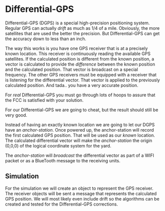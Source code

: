 # Differential-GPS #

Differential-GPS (DGPS) is a special high-precision positioning system. Regular GPS can actually *drift* as much as 1/4 of a mile.  Obviously, the more satellites that are used the better the precision. But Differential-GPS can get the accuracy down to less than an inch.

The way this works is you have one GPS receiver that is at a precisely known location. This receiver is continuously reading the available GPS satellites. If the calculated position is different from the known position, a vector is calculated to provide the *difference* between the known position and the calculated position. That vector is broadcast on a special frequency. The other GPS receivers must be equipped with a receiver that is listening for the differential vector. That vector is applied to the previously calculated position.  And tada.. you have a very accurate position.

For *real* Differential-GPS you must go through lots of hoops to assure that the FCC is satisfied with your solution.

For our Differential-GPS we are going to cheat, but the result should still be very good.

Instead of having an exactly known location we are going to let our DGPS have an *anchor-station*. Once powered up, the anchor-station will record the first calculated GPS position. That will be used as our *known* location.  The calculated differential vector will make the *anchor-station* the origin (0,0,0) of the logical coordinate system for the yard.

The *anchor-station* will *broadcast* the differential vector as part of a WIFI packet or as a BlueTooth message to the receiving units.

## Simulation ##

For the simulation we will create an object to represent the GPS receiver. The receiver objects will be sent a message that represents the calculated GPS position.  We will most likely even include drift so the algorithms can be created and tested for the Differential-GPS corrections.